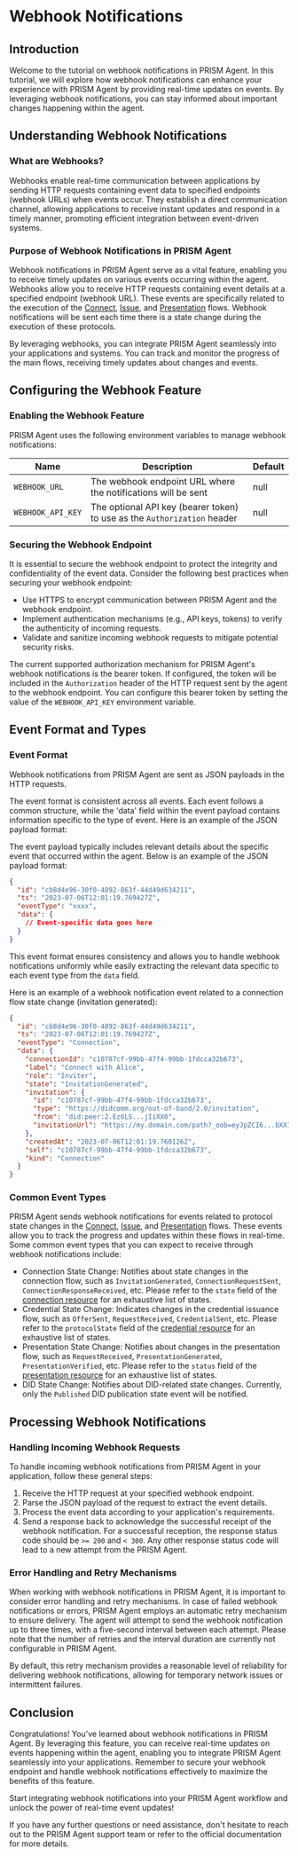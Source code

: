 # Webhook Notifications

## Introduction

Welcome to the tutorial on webhook notifications in PRISM Agent. In this tutorial, we will explore how webhook
notifications can enhance your experience with PRISM Agent by providing real-time updates on events. By leveraging
webhook notifications, you can stay informed about important changes happening within the agent.

## Understanding Webhook Notifications

### What are Webhooks?

Webhooks enable real-time communication between applications by sending HTTP requests containing event data to specified
endpoints (webhook URLs) when events occur. They establish a direct communication channel, allowing applications to
receive instant updates and respond in a timely manner, promoting efficient integration between event-driven
systems.

### Purpose of Webhook Notifications in PRISM Agent

Webhook notifications in PRISM Agent serve as a vital feature, enabling you to receive timely updates on various events
occurring within the agent. Webhooks allow you to receive HTTP requests containing event details at a specified
endpoint (webhook URL). These events are specifically related to the execution of
the [Connect](/tutorials/connections/connection), [Issue](/tutorials/credentials/issue),
and [Presentation](/tutorials/credentials/present-proof) flows. Webhook notifications will be sent each time there is a
state
change during the execution of these protocols.

By leveraging webhooks, you can integrate PRISM Agent seamlessly into your applications and systems. You can track and
monitor the progress of the main flows, receiving timely updates about changes and events.

## Configuring the Webhook Feature

### Enabling the Webhook Feature

PRISM Agent uses the following environment variables to manage webhook notifications:

| Name              | Description                                                              | Default |
|-------------------|--------------------------------------------------------------------------|---------|
| `WEBHOOK_URL`     | The webhook endpoint URL where the notifications will be sent            | null    |
| `WEBHOOK_API_KEY` | The optional API key (bearer token) to use as the `Authorization` header | null    |

### Securing the Webhook Endpoint

It is essential to secure the webhook endpoint to protect the integrity and confidentiality of the event data. Consider
the following best practices when securing your webhook endpoint:

- Use HTTPS to encrypt communication between PRISM Agent and the webhook endpoint.
- Implement authentication mechanisms (e.g., API keys, tokens) to verify the authenticity of incoming requests.
- Validate and sanitize incoming webhook requests to mitigate potential security risks.

The current supported authorization mechanism for PRISM Agent's webhook notifications is the bearer token. If
configured, the token will be included in the `Authorization` header of the HTTP request sent by the agent to the
webhook endpoint. You can configure this bearer token by setting the value of the `WEBHOOK_API_KEY` environment
variable.

## Event Format and Types

### Event Format

Webhook notifications from PRISM Agent are sent as JSON payloads in the HTTP requests.

The event format is consistent across all events. Each event follows a common structure, while the 'data' field
within the event payload contains information specific to the type of event. Here is an example of the JSON payload
format:

The event payload typically includes relevant details about the specific event that occurred within the agent. Below is
an example of the JSON payload format:

```json
{
  "id": "cb8d4e96-30f0-4892-863f-44d49d634211",
  "ts": "2023-07-06T12:01:19.769427Z",
  "eventType": "xxxx",
  "data": {
    // Event-specific data goes here 
  }
}
```

This event format ensures consistency and allows you to handle webhook notifications uniformly while easily extracting
the relevant data specific to each event type from the `data` field.

Here is an example of a webhook notification event related to a connection flow state change (invitation generated):

```json
{
  "id": "cb8d4e96-30f0-4892-863f-44d49d634211",
  "ts": "2023-07-06T12:01:19.769427Z",
  "eventType": "Connection",
  "data": {
    "connectionId": "c10787cf-99bb-47f4-99bb-1fdcca32b673",
    "label": "Connect with Alice",
    "role": "Inviter",
    "state": "InvitationGenerated",
    "invitation": {
      "id": "c10787cf-99bb-47f4-99bb-1fdcca32b673",
      "type": "https://didcomm.org/out-of-band/2.0/invitation",
      "from": "did:peer:2.Ez6LS...jIiXX0",
      "invitationUrl": "https://my.domain.com/path?_oob=eyJpZCI6...bXX19"
    },
    "createdAt": "2023-07-06T12:01:19.760126Z",
    "self": "c10787cf-99bb-47f4-99bb-1fdcca32b673",
    "kind": "Connection"
  }
}
```

### Common Event Types

PRISM Agent sends webhook notifications for events related to protocol state changes in
the [Connect](/tutorials/connections/connection), [Issue](/tutorials/credentials/issue),
and [Presentation](/tutorials/credentials/present-proof) flows. These events allow you to track the progress and updates
within these flows in real-time. Some common event types that you can expect to receive through webhook notifications
include:

- Connection State Change: Notifies about state changes in the connection flow, such as `InvitationGenerated`,
  `ConnectionRequestSent`, `ConnectionResponseReceived`, etc. Please refer to the `state` field of
  the [connection resource](/agent-api/#tag/Connections-Management/operation/getConnection)
  for an exhaustive list of states.
- Credential State Change: Indicates changes in the credential issuance flow, such as `OfferSent`, `RequestReceived`,
  `CredentialSent`, etc. Please refer to the `protocolState` field of
  the [credential resource](/agent-api/#tag/Issue-Credentials-Protocol/operation/getCredentialRecord)
  for an exhaustive list of states.
- Presentation State Change: Notifies about changes in the presentation flow, such as `RequestReceived`,
  `PresentationGenerated`, `PresentationVerified`, etc. Please refer to the `status` field of
  the [presentation resource](/agent-api/#tag/Present-Proof/operation/getPresentation) for an
  exhaustive list of states.
- DID State Change: Notifies about DID-related state changes. Currently, only the `Published` DID publication state
  event will be notified.

## Processing Webhook Notifications

### Handling Incoming Webhook Requests

To handle incoming webhook notifications from PRISM Agent in your application, follow these general steps:

1. Receive the HTTP request at your specified webhook endpoint.
2. Parse the JSON payload of the request to extract the event details.
3. Process the event data according to your application's requirements.
4. Send a response back to acknowledge the successful receipt of the webhook notification. For a successful reception,
   the response status code should be `>= 200` and `< 300`. Any other response status code will lead to a new attempt
   from the PRISM Agent.

### Error Handling and Retry Mechanisms

When working with webhook notifications in PRISM Agent, it is important to consider error handling and retry mechanisms.
In case of failed webhook notifications or errors, PRISM Agent employs an automatic retry mechanism to ensure delivery.
The agent will attempt to send the webhook notification up to three times, with a five-second interval between each
attempt. Please note that the number of retries and the interval duration are currently not configurable in PRISM Agent.

By default, this retry mechanism provides a reasonable level of reliability for delivering webhook notifications,
allowing for temporary network issues or intermittent failures.

## Conclusion

Congratulations! You've learned about webhook notifications in PRISM Agent. By leveraging this feature, you can receive
real-time updates on events happening within the agent, enabling you to integrate PRISM Agent seamlessly into your
applications. Remember to secure your webhook endpoint and handle webhook notifications effectively to maximize the
benefits of this feature.

Start integrating webhook notifications into your PRISM Agent workflow and unlock the power of real-time event updates!

If you have any further questions or need assistance, don't hesitate to reach out to the PRISM Agent support team or
refer to the official documentation for more details.
